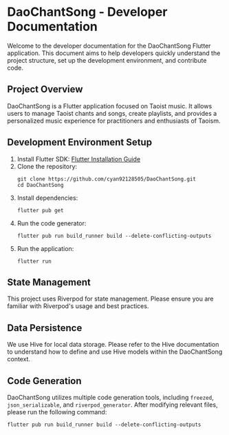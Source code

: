 # DaoChantSong - Developer Documentation

Welcome to the developer documentation for the DaoChantSong Flutter application. This document aims to help developers quickly understand the project structure, set up the development environment, and contribute code.

## Project Overview

DaoChantSong is a Flutter application focused on Taoist music. It allows users to manage Taoist chants and songs, create playlists, and provides a personalized music experience for practitioners and enthusiasts of Taoism.

## Development Environment Setup

1. Install Flutter SDK: [Flutter Installation Guide](https://flutter.dev/docs/get-started/install)
2. Clone the repository:
   ```
   git clone https://github.com/cyan92128505/DaoChantSong.git
   cd DaoChantSong
   ```
3. Install dependencies:
   ```
   flutter pub get
   ```
4. Run the code generator:
   ```
   flutter pub run build_runner build --delete-conflicting-outputs
   ```
5. Run the application:
   ```
   flutter run
   ```

## State Management

This project uses Riverpod for state management. Please ensure you are familiar with Riverpod's usage and best practices.

## Data Persistence

We use Hive for local data storage. Please refer to the Hive documentation to understand how to define and use Hive models within the DaoChantSong context.

## Code Generation

DaoChantSong utilizes multiple code generation tools, including `freezed`, `json_serializable`, and `riverpod_generator`. After modifying relevant files, please run the following command:

```
flutter pub run build_runner build --delete-conflicting-outputs
```
